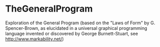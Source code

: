 TheGeneralProgram
=================

Exploration of the General Program (based on the "Laws of Form" by G. Spencer-Brown, as elucidated in a universal graphical programming language invented or discovered by George Burnett-Stuart, see http://www.markability.net/)